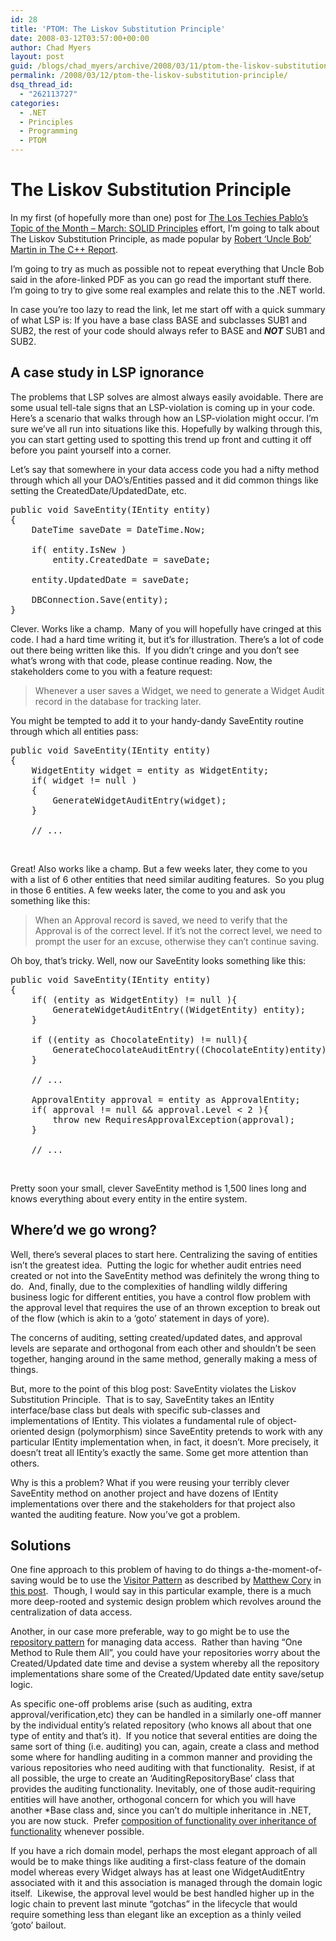 ```yaml
---
id: 28
title: 'PTOM: The Liskov Substitution Principle'
date: 2008-03-12T03:57:00+00:00
author: Chad Myers
layout: post
guid: /blogs/chad_myers/archive/2008/03/11/ptom-the-liskov-substitution-principle.aspx
permalink: /2008/03/12/ptom-the-liskov-substitution-principle/
dsq_thread_id:
  - "262113727"
categories:
  - .NET
  - Principles
  - Programming
  - PTOM
---
```

# The Liskov Substitution Principle

In my first (of hopefully more than one) post for [The Los Techies Pablo&#8217;s Topic of the Month &#8211; March: SOLID Principles](http://lostechies.com/blogs/chad_myers/archive/2008/03/07/pablo-s-topic-of-the-month-march-solid-principles.aspx) effort, I&#8217;m going to talk about The Liskov Substitution Principle, as made popular by [Robert &#8216;Uncle Bob&#8217; Martin in The C++ Report](http://www.objectmentor.com/resources/articles/lsp.pdf).

I&#8217;m going to try as much as possible not to repeat everything that Uncle Bob said in the afore-linked PDF as you can go read the important stuff there. I&#8217;m going to try to give some real examples and relate this to the .NET world.

In case you&#8217;re too lazy to read the link, let me start off with a quick summary of what LSP is: If you have a base class BASE and subclasses SUB1 and SUB2, the rest of your code should always refer to BASE and **_NOT_** SUB1 and SUB2.

## A case study in LSP ignorance

The problems that LSP solves are almost always easily avoidable. There are some usual tell-tale signs that an LSP-violation is coming up in your code. Here&#8217;s a scenario that walks through how an LSP-violation might occur. I&#8217;m sure we&#8217;ve all run into situations like this. Hopefully by walking through this, you can start getting used to spotting this trend up front and cutting it off before you paint yourself into a corner.

Let&#8217;s say that somewhere in your data access code you had a nifty method through which all your DAO&#8217;s/Entities passed and it did common things like setting the CreatedDate/UpdatedDate, etc.

<pre><span>public</span> <span>void</span> SaveEntity(<span>IEntity</span> entity)<br />{<br />    <span>DateTime</span> saveDate = <span>DateTime</span>.Now;<br />    <br />    <span>if</span>( entity.IsNew )<br />        entity.CreatedDate = saveDate;<br /><br />    entity.UpdatedDate = saveDate;<br /><br />    DBConnection.Save(entity);<br />}</pre>

[](http://11011.net/software/vspaste)

Clever. Works like a champ.&nbsp; Many of you will hopefully have cringed at this code. I had a hard time writing it, but it&#8217;s for illustration. There&#8217;s a lot of code out there being written like this.&nbsp; If you didn&#8217;t cringe and you don&#8217;t see what&#8217;s wrong with that code, please continue reading. Now, the stakeholders come to you with a feature request:

> Whenever a user saves a Widget, we need to generate a Widget Audit record in the database for tracking later.

You might be tempted to add it to your handy-dandy SaveEntity routine through which all entities pass:

<pre><span>public</span> <span>void</span> SaveEntity(<span>IEntity</span> entity)<br />{<br />    <span>WidgetEntity</span> widget = entity <span>as</span> <span>WidgetEntity</span>;<br />    <span>if</span>( widget != <span>null</span> )<br />    {<br />        GenerateWidgetAuditEntry(widget);<br />    }<br /><br />    <span>// ...</span></pre>

&nbsp;

Great! Also works like a champ. But a few weeks later, they come to you with a list of 6 other entities that need similar auditing features.&nbsp; So you plug in those 6 entities. A few weeks later, the come to you and ask you something like this:

> When an Approval record is saved, we need to verify that the Approval is of the correct level. If it&#8217;s not the correct level, we need to prompt the user for an excuse, otherwise they can&#8217;t continue saving.

Oh boy, that&#8217;s tricky. Well, now our SaveEntity looks something like this:

<pre><span>public</span> <span>void</span> SaveEntity(<span>IEntity</span> entity)<br />{<br />    <span>if</span>( (entity <span>as</span> <span>WidgetEntity</span>) != <span>null</span> ){<br />        GenerateWidgetAuditEntry((<span>WidgetEntity</span>) entity);<br />    }<br /><br />    <span>if</span> ((entity <span>as</span> ChocolateEntity) != <span>null</span>){<br />        GenerateChocolateAuditEntry((ChocolateEntity)entity);<br />    }<br /><br />    <span>// ...<br /><br /></span>    ApprovalEntity approval = entity <span>as</span> ApprovalEntity;<br />    <span>if</span>( approval != <span>null</span> && approval.Level &lt; 2 ){<br />        <span>throw</span> <span>new</span> RequiresApprovalException(approval);<br />    }<br /><br />    <span>// ...</span></pre>

[](http://11011.net/software/vspaste)&nbsp;

Pretty soon your small, clever SaveEntity method is 1,500 lines long and knows everything about every entity in the entire system.

## Where&#8217;d we go wrong?

Well, there&#8217;s several places to start here. Centralizing the saving of entities isn&#8217;t the greatest idea.&nbsp; Putting the logic for whether audit entries need created or not into the SaveEntity method was definitely the wrong thing to do.&nbsp; And, finally, due to the complexities of handling wildly differing business logic for different entities, you have a control flow problem with the approval level that requires the use of an thrown exception to break out of the flow (which is akin to a &#8216;goto&#8217; statement in days of yore).

The concerns of auditing, setting created/updated dates, and approval levels are separate and orthogonal from each other and shouldn&#8217;t be seen together, hanging around in the same method, generally making a mess of things.&nbsp; 

But, more to the point of this blog post: SaveEntity violates the Liskov Substitution Principle.&nbsp; That is to say, SaveEntity takes an IEntity interface/base class but deals with specific sub-classes and implementations of IEntity. This violates a fundamental rule of object-oriented design (polymorphism) since SaveEntity pretends to work with any particular IEntity implementation when, in fact, it doesn&#8217;t. More precisely, it doesn&#8217;t treat all IEntity&#8217;s exactly the same. Some get more attention than others.

Why is this a problem? What if you were reusing your terribly clever SaveEntity method on another project and have dozens of IEntity implementations over there and the stakeholders for that project also wanted the auditing feature. Now you&#8217;ve got a problem.

## Solutions

One fine approach to this problem of having to do things a-the-moment-of-saving would be to use the [Visitor Pattern](http://en.wikipedia.org/wiki/Visitor_pattern) as described by [Matthew Cory](http://chocolatefordogs.com) in [this post](http://chocolatefordogs.com/2008/01/25/visitor-pattern-one-fix-for-lsp-violations/).&nbsp; Though, I would say in this particular example, there is a much more deep-rooted and systemic design problem which revolves around the centralization of data access.

Another, in our case more preferable, way to go might be to use the [repository pattern](http://martinfowler.com/eaaCatalog/repository.html) for managing data access.&nbsp; Rather than having &#8220;One Method to Rule them All&#8221;, you could have your repositories worry about the Created/Updated date time and devise a system whereby all the repository implementations share some of the Created/Updated date entity save/setup logic.

As specific one-off problems arise (such as auditing, extra approval/verification,etc) they can be handled in a similarly one-off manner by the individual entity&#8217;s related repository (who knows all about that one type of entity and that&#8217;s it).&nbsp; If you notice that several entities are doing the same sort of thing (i.e. auditing) you can, again, create a class and method some where for handling auditing in a common manner and providing the various repositories who need auditing with that functionality.&nbsp; Resist, if at all possible, the urge to create an &#8216;AuditingRepositoryBase&#8217; class that provides the auditing functionality. Inevitably, one of those audit-requiring entities will have another, orthogonal concern for which you will have another *Base class and, since you can&#8217;t do multiple inheritance in .NET, you are now stuck.&nbsp; Prefer [composition of functionality over inheritance of functionality](http://www.artima.com/lejava/articles/designprinciples4.html) whenever possible.

If you have a rich domain model, perhaps the most elegant approach of all would be to make things like auditing a first-class feature of the domain model whereas every Widget always has at least one WidgetAuditEntry associated with it and this association is managed through the domain logic itself.&nbsp; Likewise, the approval level would be best handled higher up in the logic chain to prevent last minute &#8220;gotchas&#8221; in the lifecycle that would require something less than elegant like an exception as a thinly veiled &#8216;goto&#8217; bailout.